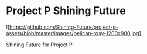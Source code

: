 # Project P Shining Future

![https://github.com/Shining-Future/project-p-assets/blob/master/images/pelican-rosy-1200x900.jpg]

Shining Future for Project P
